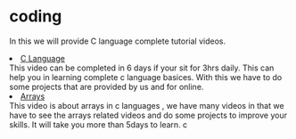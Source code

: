 # coding 
 In this we will provide C language complete tutorial videos.     
<li><a href="https://youtu.be/ldGF6NVzo3E?si=xw4fbSXGhW3mbmkB">C Language </a></li>
This video can be completed in 6 days if your sit for 3hrs daily.       
This can help you in learning  complete c language   basices.   
With this we have to do some projects that are provided by us and for online.  

<li><a href="https://youtu.be/AT14lCXuMKI?si=KLUJR48dWmYBZ9Eb">Arrays</a></li>
This video is about arrays in c languages , we have many videos in that we have to see the arrays related videos and do some projects to improve your skills.     
It will take you more than 5days to learn.    
c
